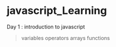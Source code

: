 # javascript_Learning
Day 1 : introduction to javascript
  > variables
  > operators
  > arrays
  > functions
